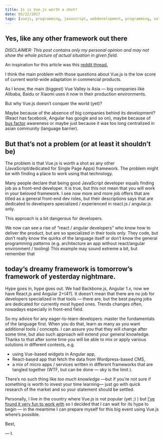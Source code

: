 ```yaml
---
title: Is is Vue.js worth a shot?
date: 05/12/2017
tags: [vuejs, programming, javascript, webdevelopment, programming, software]
---
```


## Yes, like any other framework out there

*DISCLAIMER: This post contains only my personal opinion and may not show the whole picture of actual situation in given field.*

An inspiration for this article was this [reddit thread.](https://www.reddit.com/r/javascript/comments/68f166/is_vuejs_worth_the_shot/)

I think the main problem with those questions about Vue.js is the low score of current world-wide adaptation in commercial products.

As I know, the main (biggest) Vue Valley is Asia — big companies like Alibaba, Baidu or Xiaomi uses it now in their production environments.

But why Vue.js doesn’t conquer the world (yet)?

Maybe because of the absence of big companies behind its development? (React has facebook, Angular has google and so on), maybe because of [bus factor](https://en.wikipedia.org/wiki/Bus_factor) awareness or maybe just because it was too long centralized in asian community (language barrier).

## But that’s not a problem (or at least it shouldn’t be)

The problem is that Vue.js is worth a shot as any other (JavaScript/dedicated for Single Page Apps) framework. The problem might be with finding a place to work using that technology.

Many people declare that being good JavaScript developer equals finding job as a front-end developer. It is true, but this not mean that you will work in your beloved framework. I see now more and more job offers that are titled as a general front-end dev roles, but their descriptions says that are dedicated to developers specialized / experienced in react.js / angular.js only.

This approach is a bit dangerous for developers.

We now can see a rise of “react / angular developers” who know how to deliver the product, but are so specialized in their tools only. They code, but don’t really know the quirks of the language itself or don’t know the general programming patterns (e.g. architecture an app without react/angular environment / tooling) This example may sound extreme a bit, but remember that

## today’s dreamy framework is tomorrow’s framework of yesterday nightmare.

Hype goes in, hype goes out. We had Backbone.js, Angular 1.x, now we have React.js and Angular 2+(4?). It doesn’t mean that there are no job for developers specialized in that tools — there are, but the best paying jobs are dedicated for currently most hyped ones. Trends changes often, nowadays especially in front-end field.

So my advice for any eager-to-learn developers: master the fundamentals of the language first. When you do that, learn as many as you want additional tools / concepts. I can assure you that they will change after some time, but also such approach will extend your general knowledge. Thanks to that after some time you will be able to mix or apply various solutions in different contexts, e.g.

* using Vue-based widgets in Angular app,
* React-based app that fetch the data from Wordpress-based CMS,
* a mix of micro apps / services written in different frameworks that are tangled together (WTF, but can be done — sky is the limit ).

There’s no such thing like  *too much knowledge* —but if you’re not sure if something is worth to invest your time learning— just go with quick research of the market and so your statement should be settled.

Personally, I live in the country where Vue.js is not popular (yet ;) ) but [I’ve found it very fun to work with](http://lukaszkups.net/2017/04/25/Thanks-to-Vue-js-I-ve-found-Frontend-Development-fun-again/) so I decided that I can wait for its hype to begin — in the meantime I can prepare myself for this big event using Vue.js where’s possible.

Best,

— ł.
